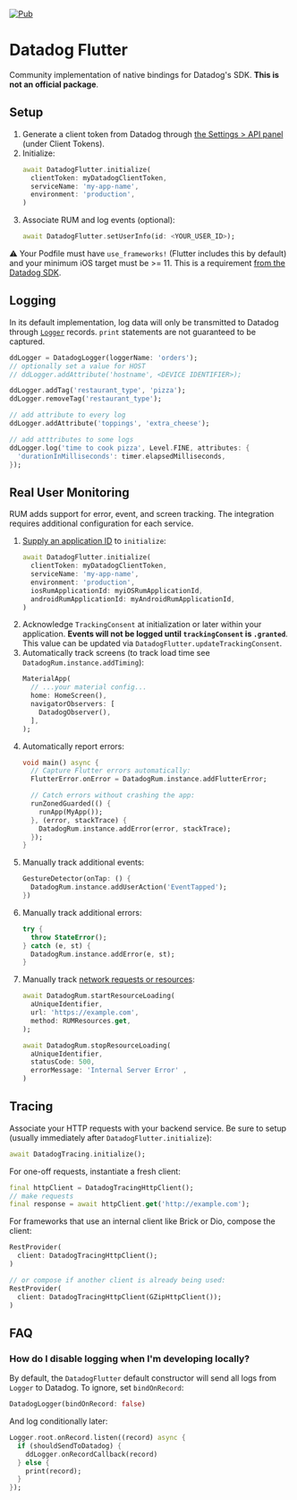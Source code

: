 [![Pub](https://img.shields.io/pub/v/datadog_flutter.svg)](https://pub.dev/packages/datadog_flutter)

# Datadog Flutter

Community implementation of native bindings for Datadog's SDK. **This is not an official package**.

## Setup

1. Generate a client token from Datadog through [the Settings > API  panel](https://app.datadoghq.com/account/settings#api) (under Client Tokens).
1. Initialize:
    ```dart
    await DatadogFlutter.initialize(
      clientToken: myDatadogClientToken,
      serviceName: 'my-app-name',
      environment: 'production',
    )
    ```
2. Associate RUM and log events (optional):
    ```dart
    await DatadogFlutter.setUserInfo(id: <YOUR_USER_ID>);
    ```

:warning: Your Podfile must have `use_frameworks!` (Flutter includes this by default) and your minimum iOS target must be >= 11. This is a requirement [from the Datadog SDK](https://github.com/DataDog/dd-sdk-ios/blob/master/DatadogSDKObjc.podspec#L17).

## Logging

In its default implementation, log data will only be transmitted to Datadog through [`Logger`](https://pub.dev/packages/logging) records. `print` statements are not guaranteed to be captured.

```dart
ddLogger = DatadogLogger(loggerName: 'orders');
// optionally set a value for HOST
// ddLogger.addAttribute('hostname', <DEVICE IDENTIFIER>);

ddLogger.addTag('restaurant_type', 'pizza');
ddLogger.removeTag('restaurant_type');

// add attribute to every log
ddLogger.addAttribute('toppings', 'extra_cheese');

// add atttributes to some logs
ddLogger.log('time to cook pizza', Level.FINE, attributes: {
  'durationInMilliseconds': timer.elapsedMilliseconds,
});
```

## Real User Monitoring

RUM adds support for error, event, and screen tracking. The integration requires additional configuration for each service.

1. [Supply an application ID](https://docs.datadoghq.com/real_user_monitoring/#getting-started) to `initialize`:
    ```dart
    await DatadogFlutter.initialize(
      clientToken: myDatadogClientToken,
      serviceName: 'my-app-name',
      environment: 'production',
      iosRumApplicationId: myiOSRumApplicationId,
      androidRumApplicationId: myAndroidRumApplicationId,
    )
    ```
1. Acknowledge `TrackingConsent` at initialization or later within your application. **Events will not be logged until `trackingConsent` is `.granted`**. This value can be updated via `DatadogFlutter.updateTrackingConsent`.
1. Automatically track screens (to track load time see `DatadogRum.instance.addTiming`):
    ```dart
    MaterialApp(
      // ...your material config...
      home: HomeScreen(),
      navigatorObservers: [
        DatadogObserver(),
      ],
    );
    ```
1. Automatically report errors:
    ```dart
    void main() async {
      // Capture Flutter errors automatically:
      FlutterError.onError = DatadogRum.instance.addFlutterError;

      // Catch errors without crashing the app:
      runZonedGuarded(() {
        runApp(MyApp());
      }, (error, stackTrace) {
        DatadogRum.instance.addError(error, stackTrace);
      });
    }
    ```
1. Manually track additional events:
    ```dart
    GestureDetector(onTap: () {
      DatadogRum.instance.addUserAction('EventTapped');
    })
    ```
1. Manually track additional errors:
    ```dart
    try {
      throw StateError();
    } catch (e, st) {
      DatadogRum.instance.addError(e, st);
    }
    ```
1. Manually track [network requests or resources](https://docs.datadoghq.com/real_user_monitoring/android/data_collected/?tab=session):
    ```dart
    await DatadogRum.startResourceLoading(
      aUniqueIdentifier,
      url: 'https://example.com',
      method: RUMResources.get,
    );

    await DatadogRum.stopResourceLoading(
      aUniqueIdentifier,
      statusCode: 500,
      errorMessage: 'Internal Server Error' ,
    )
    ```

## Tracing

Associate your HTTP requests with your backend service. Be sure to setup (usually immediately after `DatadogFlutter.initialize`):

```dart
await DatadogTracing.initialize();
```

For one-off requests, instantiate a fresh client:

```dart
final httpClient = DatadogTracingHttpClient();
// make requests
final response = await httpClient.get('http://example.com');
```

For frameworks that use an internal client like Brick or Dio, compose the client:

```dart
RestProvider(
  client: DatadogTracingHttpClient();
)

// or compose if another client is already being used:
RestProvider(
  client: DatadogTracingHttpClient(GZipHttpClient());
)
```

## FAQ

### How do I disable logging when I'm developing locally?

By default, the `DatadogFlutter` default constructor will send all logs from `Logger` to Datadog. To ignore, set `bindOnRecord`:

```dart
DatadogLogger(bindOnRecord: false)
```

And log conditionally later:

```dart
Logger.root.onRecord.listen((record) async {
  if (shouldSendToDatadog) {
    ddLogger.onRecordCallback(record)
  } else {
    print(record);
  }
});
```
